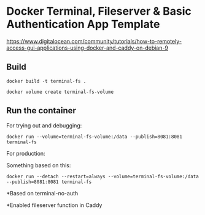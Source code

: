 # Docker Terminal, Fileserver & Basic Authentication App Template

https://www.digitalocean.com/community/tutorials/how-to-remotely-access-gui-applications-using-docker-and-caddy-on-debian-9


## Build

```
docker build -t terminal-fs .

docker volume create terminal-fs-volume
```

## Run the container

For trying out and debugging:

```
docker run --volume=terminal-fs-volume:/data --publish=8081:8081 terminal-fs
```

For production:

Something based on this:

```
docker run --detach --restart=always --volume=terminal-fs-volume:/data --publish=8081:8081 terminal-fs
```

*Based on terminal-no-auth

*Enabled fileserver function in Caddy